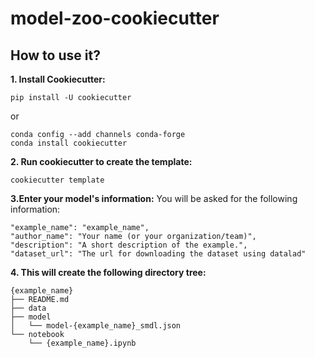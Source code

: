 # model-zoo-cookiecutter

## How to use it?
**1. Install Cookiecutter:**

```
pip install -U cookiecutter
```
or 
```
conda config --add channels conda-forge
conda install cookiecutter
```

**2. Run cookiecutter to create the template:**
```
cookiecutter template
```

**3.Enter your model's information:** 
You will be asked for the following information:
```
"example_name": "example_name",
"author_name": "Your name (or your organization/team)",
"description": "A short description of the example.",
"dataset_url": "The url for downloading the dataset using datalad"
```

**4. This will create the following directory tree:**
```
{example_name}
├── README.md
├── data
├── model
│   └── model-{example_name}_smdl.json
└── notebook
    └── {example_name}.ipynb
```

